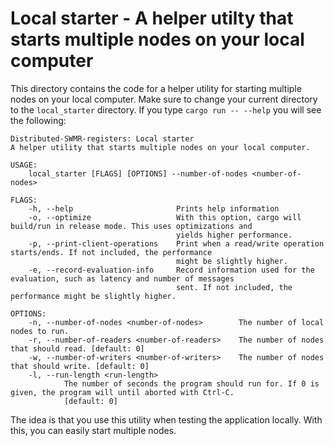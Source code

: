 
# Local starter - A helper utilty that starts multiple nodes on your local computer

This directory contains the code for a helper utility for starting multiple nodes on your local computer. Make sure to change your current directory to the `local_starter` directory. If you type `cargo run -- --help` you will see the following:

```
Distributed-SWMR-registers: Local starter 
A helper utility that starts multiple nodes on your local computer.

USAGE:
    local_starter [FLAGS] [OPTIONS] --number-of-nodes <number-of-nodes>

FLAGS:
    -h, --help                       Prints help information
    -o, --optimize                   With this option, cargo will build/run in release mode. This uses optimizations and
                                     yields higher performance.
    -p, --print-client-operations    Print when a read/write operation starts/ends. If not included, the performance
                                     might be slightly higher.
    -e, --record-evaluation-info     Record information used for the evaluation, such as latency and number of messages
                                     sent. If not included, the performance might be slightly higher.

OPTIONS:
    -n, --number-of-nodes <number-of-nodes>        The number of local nodes to run.
    -r, --number-of-readers <number-of-readers>    The number of nodes that should read. [default: 0]
    -w, --number-of-writers <number-of-writers>    The number of nodes that should write. [default: 0]
    -l, --run-length <run-length>
            The number of seconds the program should run for. If 0 is given, the program will until aborted with Ctrl-C.
            [default: 0]
```

The idea is that you use this utility when testing the application locally. With this, you can easily start multiple nodes.

